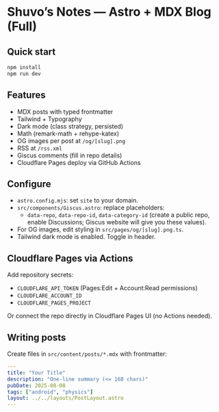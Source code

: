 # Shuvo’s Notes — Astro + MDX Blog (Full)

## Quick start
```bash
npm install
npm run dev
```

## Features
- MDX posts with typed frontmatter
- Tailwind + Typography
- Dark mode (class strategy, persisted)
- Math (remark-math + rehype-katex)
- OG images per post at `/og/[slug].png`
- RSS at `/rss.xml`
- Giscus comments (fill in repo details)
- Cloudflare Pages deploy via GitHub Actions

## Configure
- `astro.config.mjs`: set `site` to your domain.
- `src/components/Giscus.astro`: replace placeholders:
  - `data-repo`, `data-repo-id`, `data-category-id` (create a public repo, enable Discussions; Giscus website will give you these values).
- For OG images, edit styling in `src/pages/og/[slug].png.ts`.
- Tailwind dark mode is enabled. Toggle in header.

## Cloudflare Pages via Actions
Add repository secrets:
- `CLOUDFLARE_API_TOKEN` (Pages:Edit + Account:Read permissions)
- `CLOUDFLARE_ACCOUNT_ID`
- `CLOUDFLARE_PAGES_PROJECT`

Or connect the repo directly in Cloudflare Pages UI (no Actions needed).

## Writing posts
Create files in `src/content/posts/*.mdx` with frontmatter:
```yaml
---
title: "Your Title"
description: "One-line summary (<= 160 chars)"
pubDate: 2025-08-08
tags: ["android", "physics"]
layout: ../../layouts/PostLayout.astro
---
```
